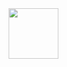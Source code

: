 <div id="header" align="center">
  <img src="https://media.giphy.com/media/M9gbBd9nbDrOTu1Mqx/giphy.gif](https://media.giphy.com/media/Ll22OhMLAlVDb8UQWe/giphy.gif)" width="100"/>
</div>

